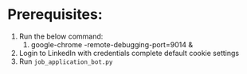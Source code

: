 # Prerequisites:

1. Run the below command:
   1. google-chrome -remote-debugging-port=9014 &
2. Login to LinkedIn with credentials complete default cookie settings
3. Run `job_application_bot.py`
